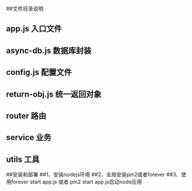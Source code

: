 ##文件目录说明
## app.js   入口文件
## async-db.js 数据库封装
## config.js 配置文件
## return-obj.js 统一返回对象
## router 路由
## service 业务
## utils 工具

##安装和部署
##1、安装nodejs环境
##2、全局安装pm2或者forever
##3、使用forever start app.js 或者 pm2 start app.js启动node应用